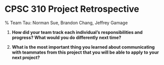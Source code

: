 # CPSC 310 Project Retrospective
% Team Tau: Norman Sue, Brandon Chang, Jeffrey Gamage

1. **How did your team track each individual’s responsibilities and progress? What would you do differently next
time?**



2. **What is the most important thing you learned about communicating with teammates from this project that you
will be able to apply to your next project?**



